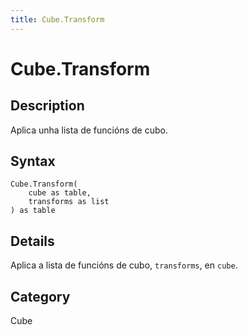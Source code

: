 ```yaml
---
title: Cube.Transform
---
```


# Cube.Transform


## Description

Aplica unha lista de funcións de cubo.


## Syntax

```powerquery
Cube.Transform(
    cube as table,
    transforms as list
) as table
```


## Details

Aplica a lista de funcións de cubo, <code>transforms</code>, en <code>cube</code>.



## Category
Cube
